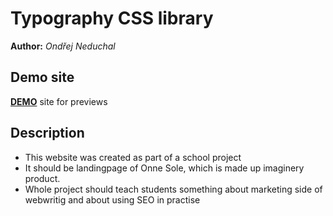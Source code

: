 # Typography CSS library
**Author:** *Ondřej Neduchal*
## Demo site
**[DEMO](https://pslib-cz.github.io/2020l4web-typography-css-library-OndrejNeduchal/)** site for previews
## Description
* This website was created as part of a school project
* It should be landingpage of Onne Sole, which is made up imaginery product.
* Whole project should teach students something about marketing side of webwritig and about using SEO in practise

